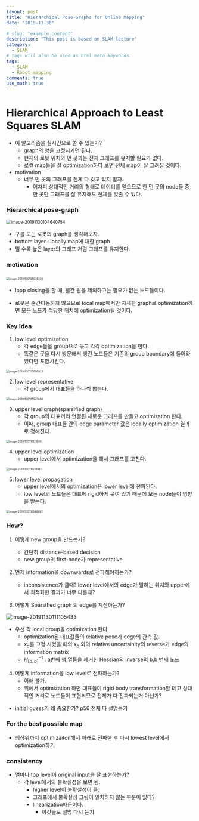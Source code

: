 ```yaml
---
layout: post
title: "Hierarchical Pose-Graphs for Online Mapping"
date: "2019-11-30"

# slug: "example_content"
description: "This post is based on SLAM lecture"
category: 
  - SLAM
# tags will also be used as html meta keywords.
tags:
  - SLAM
  - Robot mapping
comments: true
use_math: true
---
```


# Hierarchical Approach to Least Squares SLAM

- 이 알고리즘을 실시간으로 쓸 수 있는가?
  - graph의 양을 고정시키면 된다.
  - 현재의 로봇 위치와 먼 곳과는 전체 그래프를 유지할 필요가 없다.
  - 로컬 map들을 잘 optimization하다 보면 전체 map이 잘 그려질 것이다.
- motivation
  - 너무 먼 곳의 그래프를 전체 다 갖고 있지 말자.
    - 어차피 상대적인 거리의 형태로 데이터를 얻으므로 한 먼 곳의 node들 중 한 곳만 그래프를 잘 유지해도 전체를 맞출 수 있다.

### Hierarchical pose-graph

<img src="D:\Workspace\Blog\sudo-hoon.github.io\_posts\SLAM\2019-11-30-Hierarchical-Pose-Graphs.assets\image-20191130104640754.png" alt="image-20191130104640754" style="zoom:80%;" />

- 구를 도는 로봇의 graph를 생각해보자.
- bottom layer : locally map에 대한 graph
- 멀 수록 높은 layer의 그래프 처럼 그래프를 유지한다.

### motivation

​	<img src="D:\Workspace\Blog\sudo-hoon.github.io\_posts\SLAM\2019-11-30-Hierarchical-Pose-Graphs.assets\image-20191130105035220.png" alt="image-20191130105035220" style="zoom:50%;" />

- loop closing을 할 때, 빨간 원을 제외하고는 필요가 없는 노드들이다.

- 로봇은 순간이동하지 않으므로 local map에서만 자세한 graph로 optimization하면 모든 노드가 적당한 위치에 optimization될 것이다.



### Key Idea

1. low level optimization
   - 각 edge들을 group으로 묶고 각각 optimization을 한다.
   - 똑같은 곳을 다시 방문해서 생긴 노드들은 기존의 group boundary에 들어와있다면 포함시킨다.

<img src="D:\Workspace\Blog\sudo-hoon.github.io\_posts\SLAM\2019-11-30-Hierarchical-Pose-Graphs.assets\image-20191130105909923.png" alt="image-20191130105909923" style="zoom:50%;" />

2. low level representative
   - 각 group에서 대표들을 하나씩 뽑는다.

<img src="D:\Workspace\Blog\sudo-hoon.github.io\_posts\SLAM\2019-11-30-Hierarchical-Pose-Graphs.assets\image-20191130105927880.png" alt="image-20191130105927880" style="zoom:50%;" />

3. upper level graph(sparsified graph)
   - 각 group의 대표끼리 연결된 새로운 그래프를 만들고 optimization 한다.
   - 이때, group 대표들 간의 edge parameter 값은 locally optimization 결과로 정해진다.

<img src="D:\Workspace\Blog\sudo-hoon.github.io\_posts\SLAM\2019-11-30-Hierarchical-Pose-Graphs.assets\image-20191130110121898.png" alt="image-20191130110121898" style="zoom:50%;" />

4. upper level optimization
   - upper level에서 optimization을 해서 그래프를 고친다.

<img src="D:\Workspace\Blog\sudo-hoon.github.io\_posts\SLAM\2019-11-30-Hierarchical-Pose-Graphs.assets\image-20191130110218981.png" alt="image-20191130110218981" style="zoom:50%;" />

5. lower level propagation
   - upper level에서의 optimization은 lower level에 전파된다.
   - low level의 노드들은 대표에 rigid하게 묶여 있기 때문에 모든 node들이 영향을 받는다.

<img src="D:\Workspace\Blog\sudo-hoon.github.io\_posts\SLAM\2019-11-30-Hierarchical-Pose-Graphs.assets\image-20191130110346683.png" alt="image-20191130110346683" style="zoom:50%;" />

### How?

1. 어떻게 new group을 만드는가?
   - 간단히 distance-based decision
   - new group의 first-node가 representative.

2. 언제 information을 downwards로 전파해야하는가?
   - inconsistence가 클때? lower level에서의 edge가 말하는 위치와 upper에서 최적화한 결과가 너무 다를때?
3. 어떻게 Sparsified graph 의 edge를 계산하는가?

![image-20191130111105433](D:\Workspace\Blog\sudo-hoon.github.io\_posts\SLAM\2019-11-30-Hierarchical-Pose-Graphs.assets\image-20191130111105433.png)

- 우선 각 local group을 optimization 한다.
  - optimization된 대표값들의 relative pose가 edge의 관측 값.
  - $x_a$를 고정 시켰을 때의  $x_b$ 와의 relative uncertainity의 reverse가 edge의 information matrix
  - $H_{[b,b]}^{-1}$ :  a번째 행,열들을 제거한 Hessian의 inverse의 b,b 번째 노드

4. 어떻게 information을 low level로 전파하는가?
   - 이해 불가.
   - 위에서 optimization 하면 대표들이 rigid body transformation할 테고 상대적인 거리로 노드들이 표현되므로 전체가 다 전파되는거 아닌가?

- initial guess가 왜 중요한가? p56 전체 다 설명듣기

### For the best possible map

- 최상위까지 optimizaiton해서 아래로 전파한 후 다시 lowest level에서 optimization하기

### consistency

- 얼마나 top level이 original input을 잘 표현하는가?
  - 각 level에서의 불확실성을 보면 됨.
    - higher level이 불확실성이 큼.
    - 그래프에서 불확실성 그림이 일치하지 않는 부분이 있다?
    - linearization때문이다.
      - 이것들도 설명 다시 듣기